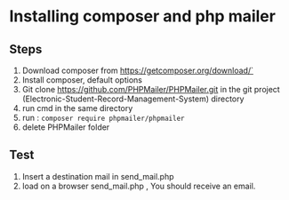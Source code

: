 # Installing composer and php mailer

## Steps
1. Download composer from https://getcomposer.org/download/`
2. Install composer, default options
2. Git clone https://github.com/PHPMailer/PHPMailer.git in the git project (Electronic-Student-Record-Management-System) directory
3. run cmd in the same directory
4. run : `composer require phpmailer/phpmailer`
5. delete PHPMailer folder

## Test
1. Insert a destination mail in send_mail.php
2. load on a browser send_mail.php , You should receive an email.